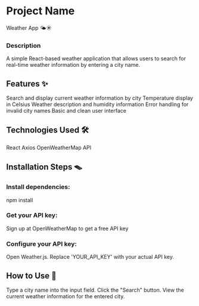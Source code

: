 # Project Name

Weather App 🌤️☀️

### Description

A simple React-based weather application that allows users to search for real-time weather information by entering a
city name.

## Features ✨

Search and display current weather information by city
Temperature display in Celsius
Weather description and humidity information
Error handling for invalid city names
Basic and clean user interface

## Technologies Used 🛠️

React
Axios
OpenWeatherMap API

## Installation Steps 🪤


### Install dependencies:

npm install

### Get your API key:

Sign up at OpenWeatherMap to get a free API key

### Configure your API key:

Open Weather.js.
Replace 'YOUR_API_KEY' with your actual API key.

## How to Use 🧭

Type a city name into the input field.
Click the "Search" button.
View the current weather information for the entered city.
